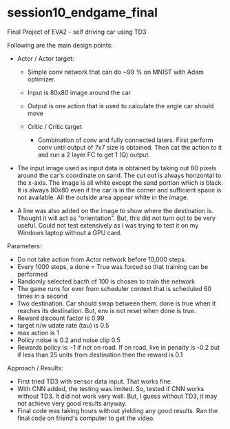 # session10_endgame_final
Final Project of EVA2 - self driving car using TD3

Following are the main design points:

- Actor / Actor target:

  - Simple conv network that can do ~99 % on MNIST with Adam optimizer.
  - Input is 80x80 image around the car
  - Output is one action that is used to calculate the angle car should move
  
  - Critic / Critic target
  
    - Combination of conv and fully connected laters. First perform conv until output of 7x7 size is obtained.
      Then cat the action to it and run a 2 layer FC to get 1 (Q) output.
      
- The input image used as input data is obtained by taking out 80 pixels around the car's coordinate on sand. The cut out is always horizontal to the x-axis. The image is all white except the sand portion which is black. It is always 80x80 even if the car is in the corner and sufficient space is not available. All the outside area appear white in the image.
- A line was also added on the image to show where the destination is. Thought it will act as "orientation". But, this did not turn out to be very useful. Could not test extensively as i was trying to test it on my Windows laptop without a GPU card.

Parameters:

- Do not take action from Actor network before 10,000 steps.
- Every 1000 steps, a done = True was forced so that training can be performed
- Randomly selected bacth of 100 is chosen to train the network
- The game runs for ever from scheduler context that is scheduled 60 times in a second
- Two destination. Car should swap between them. done is true when it reaches its destination. But, env is not reset when done is true.
- Reward discount factor is 0.99
- target n/w udate rate (tau) is 0.5
- max action is 1
- Policy noise is 0.2 and noise clip 0.5
- Rewards policy is: -1 if not on road. If on road, live in penalty is -0.2 but if less than 25 units from destination then the reward is 0.1

Approach / Results:

- First tried TD3 with sensor data input. That works fine.
- With CNN added, the testing was limited. So, tested if CNN works without TD3. It did not work very well. But, I guess without TD3, it may not achieve very good results anyway.
- Final code was taking hours without yielding any good results. Ran the final code on friend's computer to get the video.


